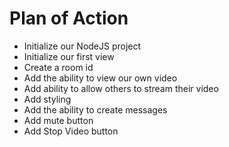 # Plan of Action

- Initialize our NodeJS project
- Initialize our first view
- Create a room id
- Add the ability to view our own video
- Add ability to allow others to stream their video
- Add styling
- Add the ability to create messages
- Add mute button
- Add Stop Video button
